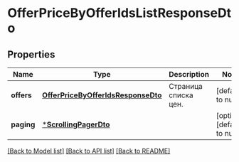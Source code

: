 # OfferPriceByOfferIdsListResponseDto

## Properties
Name | Type | Description | Notes
------------ | ------------- | ------------- | -------------
**offers** | [**OfferPriceByOfferIdsResponseDto**](OfferPriceByOfferIdsResponseDTO.md) | Страница списка цен. | [default to null]
**paging** | [***ScrollingPagerDto**](ScrollingPagerDTO.md) |  | [optional] [default to null]

[[Back to Model list]](../README.md#documentation-for-models) [[Back to API list]](../README.md#documentation-for-api-endpoints) [[Back to README]](../README.md)


